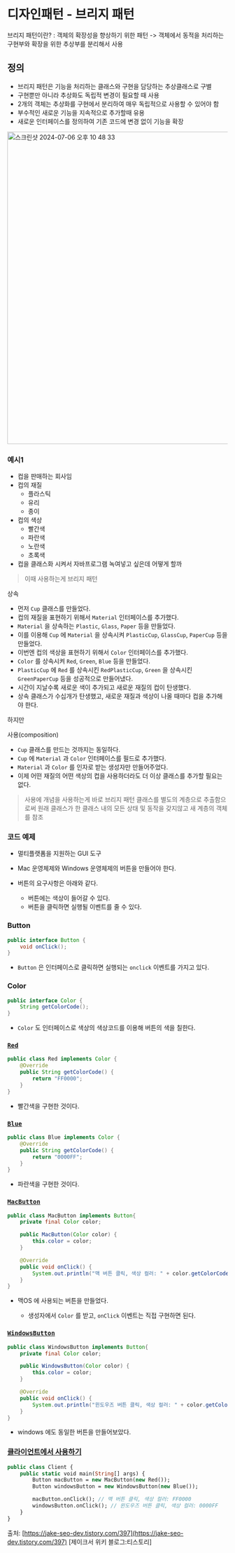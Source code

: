 # 디자인패턴 - 브리지 패턴
브리지 패턴이란?
: 객체의 확장성을 향상하기 위한 패턴 -> 객체에서 동적을 처리하는 구현부와 확장을 위한 추상부를 분리해서 사용

## 정의
- 브리지 패턴은 기능을 처리하는 클래스와 구현을 담당하는 추상클래스로 구별
- 구현뿐만 아니라 추상화도 독립적 변경이 필요할 때 사용
- 2개의 객체는 추상화를 구현에서 분리하여 매우 독립적으로 사용할 수 있어야 함
- 부수적인 새로운 기능을 지속적으로 추가할때 유용
- 새로운 인터페이스를 정의하여 기존 코드에 변경 없이 기능을 확장

<img width="713" alt="스크린샷 2024-07-06 오후 10 48 33" src="https://github.com/5dotseven/cs-basic-study/assets/144773042/8c75347c-72b5-4bfb-9d3a-68745e830ab8">


### 예시1
- 컵을 판매하는 회사임
- 컵의 재질
    - 플라스틱
    - 유리
    - 종이
- 컵의 색상
    - 빨간색
    - 파란색
    - 노란색
    - 초록색
- 컵을 클래스화 시켜서 자바프로그램 녹여넣고 싶은데 어떻게 할까
> 이때 사용하는게 브리지 패턴

상속
- 먼저 `Cup` 클래스를 만들었다.
- 컵의 재질을 표현하기 위해서 `Material` 인터페이스를 추가했다.
- `Material` 을 상속하는 `Plastic`, `Glass`, `Paper` 등을 만들었다.
- 이를 이용해 `Cup` 에 `Material` 을 상속시켜 `PlasticCup`, `GlassCup`, `PaperCup` 등을 만들었다.
- 이번엔 컵의 색상을 표현하기 위해서 `Color` 인터페이스를 추가했다.
- `Color` 를 상속시켜 `Red`, `Green`, `Blue` 등을 만들었다.
- `PlasticCup` 에 `Red` 를 상속시킨 `RedPlasticCup`, `Green` 을 상속시킨 `GreenPaperCup` 등을 성공적으로 만들어냈다.
- 시간이 지날수록 새로운 색이 추가되고 새로운 재질의 컵이 탄생했다.
- 상속 클래스가 수십개가 탄생했고, 새로운 재질과 색상이 나올 때마다 컵을 추가해야 한다.

하지만

사용(composition)
- `Cup` 클래스를 만드는 것까지는 동일하다.
- `Cup` 에 `Material` 과 `Color` 인터페이스를 필드로 추가했다.
- `Material` 과 `Color` 를 인자로 받는 생성자만 만들어주었다.
- 이제 어떤 재질의 어떤 색상의 컵을 사용하더라도 더 이상 클래스를 추가할 필요는 없다.

>사용에 개념을 사용하는게 바로 브리지 패턴
>클래스를 별도의 계층으로 추출함으로써 원래 클래스가 한 클래스 내의 모든 상태 및 동작을 갖지않고 새 계층의 객체를 참조

### 코드 예제
- 멀티플랫폼을 지원하는 GUI 도구
- Mac 운영체제와 Windows 운영체제의 버튼을 만들어야 한다.
- 버튼의 요구사항은 아래와 같다.

    - 버튼에는 색상이 들어갈 수 있다.
    - 버튼을 클릭하면 실행될 이벤트를 줄 수 있다.


### Button
```java
public interface Button {
    void onClick();
}
```

- `Button` 은 인터페이스로 클릭하면 실행되는 `onclick` 이벤트를 가지고 있다.
### Color

```java
public interface Color {
    String getColorCode();
}
```

- `Color` 도 인터페이스로 색상의 색상코드를 이용해 버튼의 색을 칠한다.

### [`Red`](#Red)

```java
public class Red implements Color {
    @Override
    public String getColorCode() {
        return "FF0000";
    }
}
```

- 빨간색을 구현한 것이다.

### [`Blue`](#Blue)

```java
public class Blue implements Color {
    @Override
    public String getColorCode() {
        return "0000FF";
    }
}
```

- 파란색을 구현한 것이다.

### [`MacButton`](#MacButton)

```java
public class MacButton implements Button{
    private final Color color;

    public MacButton(Color color) {
        this.color = color;
    }

    @Override
    public void onClick() {
        System.out.println("맥 버튼 클릭, 색상 컬러: " + color.getColorCode());
    }
}
```

- 맥OS 에 사용되는 버튼을 만들었다.

    - 생성자에서 `Color` 를 받고, `onClick` 이벤트는 직접 구현하면 된다.


### [`WindowsButton`](#WindowsButton)

```java
public class WindowsButton implements Button{
    private final Color color;

    public WindowsButton(Color color) {
        this.color = color;
    }

    @Override
    public void onClick() {
        System.out.println("윈도우즈 버튼 클릭, 색상 컬러: " + color.getColorCode());
    }
}
```

- windows 에도 동일한 버튼을 만들어보았다.

### [클라이언트에서 사용하기](#%ED%--%B-%EB%-D%BC%EC%-D%B-%EC%--%B-%ED%-A%B-%EC%--%--%EC%--%-C%--%EC%--%AC%EC%-A%A-%ED%--%--%EA%B-%B-)

```haxe
public class Client {
    public static void main(String[] args) {
        Button macButton = new MacButton(new Red());
        Button windowsButton = new WindowsButton(new Blue());

        macButton.onClick(); // 맥 버튼 클릭, 색상 컬러: FF0000
        windowsButton.onClick(); // 윈도우즈 버튼 클릭, 색상 컬러: 0000FF
    }
}
```

출처: [https://jake-seo-dev.tistory.com/397](https://jake-seo-dev.tistory.com/397) [제이크서 위키 블로그:티스토리]

